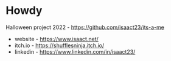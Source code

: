 # Howdy

Halloween project 2022 - https://github.com/isaact23/its-a-me

* website - https://www.isaact.net/
* itch.io - https://shufflesninja.itch.io/
* linkedin - https://www.linkedin.com/in/isaact23/
